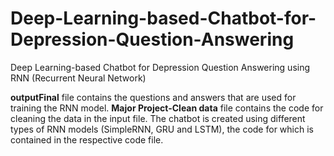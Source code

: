 # Deep-Learning-based-Chatbot-for-Depression-Question-Answering
Deep Learning-based Chatbot for Depression Question Answering using RNN (Recurrent Neural Network)

**outputFinal** file contains the questions and answers that are used for training the RNN model.
**Major Project-Clean data** file contains the code for cleaning the data in the input file.
The chatbot is created using different types of RNN models (SimpleRNN, GRU and LSTM), the code for which is contained in the respective code file.
